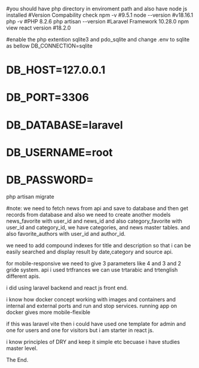 #you should have php directory in enviroment path and also have node js installed
#Version Compability check
npm -v
#9.5.1
node --version
#v18.16.1
php -v
#PHP 8.2.6
php artisan --version
#Laravel Framework 10.28.0
npm view react version
#18.2.0

#enable the php extention sqlite3 and pdo_sqlite and change .env to sqlite as bellow
DB_CONNECTION=sqlite
# DB_HOST=127.0.0.1
# DB_PORT=3306
# DB_DATABASE=laravel
# DB_USERNAME=root
# DB_PASSWORD=

php artisan migrate

#note: we need to fetch news from api and save to database and then get records from database and also we need to create another models news_favorite with user_id and news_id and also category_favorite with user_id and category_id, we have categories, and news master tables. and also favorite_authors with user_id and author_id.

we need to add compound indexes for title and description so that i can be easily searched
and display result by date,category and source api.

for mobile-responsive we need to give 3 parameters like 4 and 3 and 2 gride system.
api i used trtfrances we can use trtarabic and trtenglish different apis.

i did using laravel backend and react js front end.

i know how docker concept working with images and containers and internal and external ports and run and stop services. running app on docker gives more mobile-flexible

if this was laravel vite then i could have used one template for admin and one for users and one for visitors but i am starter in react js.

i know principles of DRY and keep it simple etc becuase i have studies master level.

The End.
